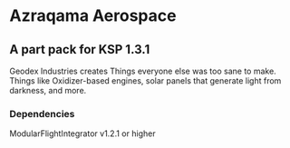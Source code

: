 # Azraqama Aerospace

## A part pack for KSP 1.3.1

Geodex Industries creates Things everyone else was too sane to make. Things like Oxidizer-based engines, solar panels that generate light from darkness, and more.

### Dependencies
ModularFlightIntegrator v1.2.1 or higher
